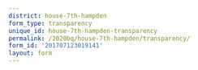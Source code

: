 ```yaml
---
district: house-7th-hampden
form_type: transparency
unique_id: house-7th-hampden-transparency
permalink: /2020bq/house-7th-hampden/transparency/
form_id: '201707123019141'
layout: form
---
```

